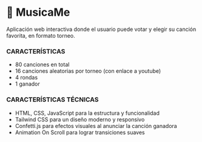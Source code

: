 # 🎵 MusicaMe

Aplicación web interactiva donde el usuario puede votar y elegir su canción favorita, en formato torneo.

### CARACTERÍSTICAS
- 80 canciones en total
- 16 canciones aleatorias por torneo (con enlace a youtube)
- 4 rondas
- 1 ganador

### CARACTERÍSTICAS TÉCNICAS
- HTML, CSS, JavaScript para la estructura y funcionalidad
- Tailwind CSS para un diseño moderno y responsivo
- Confetti.js para efectos visuales al anunciar la canción ganadora
- Animation On Scroll para lograr transiciones suaves
